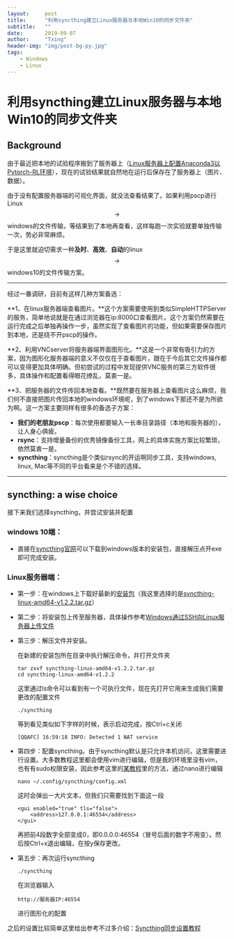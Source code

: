 ```yaml
---
layout:     post
title:      "利用syncthing建立Linux服务器与本地Win10的同步文件夹"
subtitle:   ""
date:       2019-09-07
author:     "Txing"
header-img: "img/post-bg-py.jpg"
tags:
    - Windows
    - Linux
---
```


# 利用syncthing建立Linux服务器与本地Win10的同步文件夹

## Background

由于最近把本地的试验程序搬到了服务器上（[Linux服务器上配置Anaconda3以Pytorch-RL环境](<https://txing.tk/2019/09/06/Linux%E6%9C%8D%E5%8A%A1%E5%99%A8%E4%B8%8A%E9%85%8D%E7%BD%AEAnaconda3%E4%BB%A5Pytorch-RL%E7%8E%AF%E5%A2%83/>)），现在的试验结果就自然地在运行后保存在了服务器上（图片、数据）。

由于没有配置服务器端的可视化界面，就没法查看结果了。如果利用pscp进行Linux$$\to$$windows的文件传输，等结果到了本地再查看，这样每跑一次实验就要单独传输一次，势必非常麻烦。

于是这里就迫切需求一种**及时**、**高效**、**自动**的linux$$\to$$windows10的文件传输方案。 

---

经过一番调研，目前有这样几种方案备选：

**1、在linux服务器端查看图片。**这个方案需要使用到类似SimpleHTTPServer的服务，简单地说就是在通过浏览器在ip:8000口查看图片。这个方案仍然需要在运行完成之后单独再操作一步，虽然实现了查看图片的功能，但如果需要保存图片到本地，还是绕不开pscp的操作。

**2、利用VNCserver将服务器端界面图形化。**这是一个非常有吸引力的方案，因为图形化服务器端的意义不仅仅在于查看图片，跟在于今后其它文件操作都可以变得更加具体明确。但初尝试的过程中发现提供VNC服务的第三方软件很多，具体操作和配置看得眼花缭乱，莫衷一是。

**3、把服务器的文件传回本地查看。**既然要在服务器上查看图片这么麻烦，我们何不直接把图片传回本地的windows环境呢，到了windows下那还不是为所欲为啊。这一方案主要同样有很多的备选子方案：

-  **我们的老朋友pscp**：每次使用都要输入一长串目录路径（本地和服务器的），让人身心俱疲。
- **rsync**：支持增量备份的优秀镜像备份工具，网上的具体实施方案比较繁琐，依然莫衷一是。
- **syncthing**：syncthing是个类似rsync的开运啊同步工具，支持windows, linux, Mac等不同的平台看来是个不错的选择。

___

## syncthing: a wise choice

接下来我们选择syncthing，并尝试安装并配置

### windows 10端：

- 直接在[syncthing官网](https://syncthing.net/)可以下载到windows版本的安装包，直接解压点开exe即可完成安装。

### Linux服务器端：

- 第一步：在windows上下载好最新的[安装包](<https://github.com/syncthing/syncthing/releases/tag/v1.2.2>)（我这里选择的是[syncthing-linux-amd64-v1.2.2.tar.gz](https://github.com/syncthing/syncthing/releases/download/v1.2.2/syncthing-linux-amd64-v1.2.2.tar.gz)）

- 第二步：将安装包上传至服务器，具体操作参考[Windows通过SSH向Linux服务器上传文件](<https://txing.tk/2019/09/06/Windows%E9%80%9A%E8%BF%87SSH%E5%90%91Linux%E6%9C%8D%E5%8A%A1%E5%99%A8%E4%B8%8A%E4%BC%A0%E6%96%87%E4%BB%B6/>)

- 第三步：解压文件并安装。

  在新建的安装包所在目录中执行解压命令，并打开文件夹

  ```
  tar zxvf syncthing-linux-amd64-v1.2.2.tar.gz
  cd syncthing-linux-amd64-v1.2.2
  ```

  这里通过ls命令可以看到有一个可执行文件，现在先打开它用来生成我们需要更改的配置文件

  ```
  ./syncthing
  ```

  等到看见类似如下字样的时候，表示启动完成，按Ctrl+c关闭

  ```
  [QQAFC] 16:59:18 INFO: Detected 1 NAT service
  ```

- 第四步：配置syncthing。由于syncthing默认是只允许本机访问，这里需要进行设置。大多数教程这里都会使用vim进行编辑，但是我的环境里没有vim，也有有sudo权限安装，因此参考这里的[某教程](<https://www.youcl.com/info/10588>)里的方法，通过nano进行编辑

  ```
  nano ~/.config/syncthing/config.xml
  ```

  这时会弹出一大片文本，但我们只需要找到下面这一段

  ```
  <gui enabled="true" tls="false">
      <address>127.0.0.1:46554</address>
  </gui>
  ```

  再把前4段数字全部变成0，即0.0.0.0:46554（冒号后面的数字不用变）。然后按Ctrl+x退出编辑，在按y保存更改。

- 第五步：再次运行syncthing

  ```
  ./syncthing
  ```

  在浏览器输入

  ```
  http://服务器IP:46554
  ```

  进行图形化的配置

之后的设置比较简单这里给出参考不过多介绍：[Syncthing同步设置教程](<https://blog.curlc.com/archives/333.html>) 

